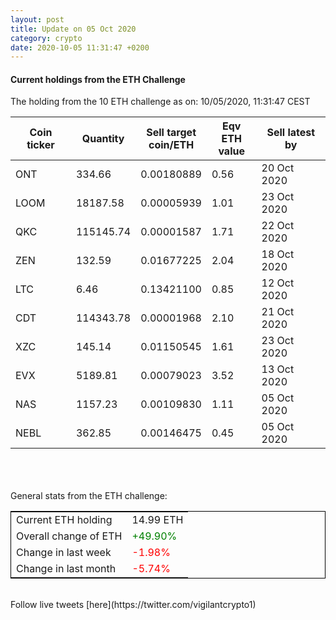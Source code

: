 ```yaml
---
layout: post
title: Update on 05 Oct 2020
category: crypto
date: 2020-10-05 11:31:47 +0200
---
```

<!-- Global site tag (gtag.js) - Google Analytics -->
<script async src="https://www.googletagmanager.com/gtag/js?id=UA-103831149-5"></script>
<script>
  window.dataLayer = window.dataLayer || [];
  function gtag(){dataLayer.push(arguments);}
  gtag('js', new Date());

  gtag('config', 'UA-103831149-5');
</script>


#### Current holdings from the ETH Challenge

The holding from the 10 ETH challenge as on: 10/05/2020, 11:31:47 CEST

|Coin ticker|Quantity|Sell target<br>coin/ETH|Eqv ETH<br>value|Sell latest by|
|-----------|--------|-----------|-----------|--------------|
ONT|334.66|  0.00180889|0.56|20 Oct 2020|
LOOM|18187.58|  0.00005939|1.01|23 Oct 2020|
QKC|115145.74|  0.00001587|1.71|22 Oct 2020|
ZEN|132.59|  0.01677225|2.04|18 Oct 2020|
LTC|6.46|  0.13421100|0.85|12 Oct 2020|
CDT|114343.78|  0.00001968|2.10|21 Oct 2020|
XZC|145.14|  0.01150545|1.61|23 Oct 2020|
EVX|5189.81|  0.00079023|3.52|13 Oct 2020|
NAS|1157.23|  0.00109830|1.11|05 Oct 2020|
NEBL|362.85|  0.00146475|0.45|05 Oct 2020|

<br>
<br>
<br>
General stats from the ETH challenge:

<table style="border:1px solid black;margin-left:auto;margin-right:auto;">
	<tbody>
	<tr>
		<td>Current ETH holding</td>
		<td>     14.99 ETH</td>
	</tr>
	<tr>
		<td>Overall change of ETH</td>
		<td><font color="green">+49.90%</font></td>
	</tr>
	<tr>
		<td>Change in last week</td>
		<td><font color="red">-1.98%</font></td>
	</tr>
	<tr>
		<td>Change in last month</td>
		<td><font color="red">-5.74%</font></td>
	</tr>
	</tbody>
</table>

<br>
Follow live tweets [here](https://twitter.com/vigilantcrypto1)
<br>
<br>